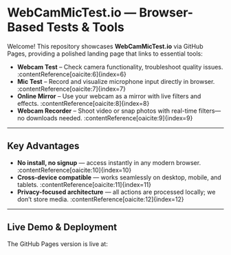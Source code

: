 # WebCamMicTest.io — Browser-Based Tests & Tools

Welcome! This repository showcases **WebCamMicTest.io** via GitHub Pages, providing a polished landing page that links to essential tools:

- **Webcam Test** – Check camera functionality, troubleshoot quality issues. :contentReference[oaicite:6]{index=6}  
- **Mic Test** – Record and visualize microphone input directly in browser. :contentReference[oaicite:7]{index=7}  
- **Online Mirror** – Use your webcam as a mirror with live filters and effects. :contentReference[oaicite:8]{index=8}  
- **Webcam Recorder** – Shoot video or snap photos with real-time filters—no downloads needed. :contentReference[oaicite:9]{index=9}

---

##  Key Advantages

- **No install, no signup** — access instantly in any modern browser. :contentReference[oaicite:10]{index=10}  
- **Cross-device compatible** — works seamlessly on desktop, mobile, and tablets. :contentReference[oaicite:11]{index=11}  
- **Privacy-focused architecture** — all actions are processed locally; we don’t store media. :contentReference[oaicite:12]{index=12}

---

##  Live Demo & Deployment

The GitHub Pages version is live at:

